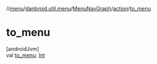 //[menu](../../../../index.md)/[danbroid.util.menu](../../index.md)/[MenuNavGraph](../index.md)/[action](index.md)/[to_menu](to_menu.md)

# to_menu

[androidJvm]\
val [to_menu](to_menu.md): [Int](https://kotlinlang.org/api/latest/jvm/stdlib/kotlin/-int/index.html)
